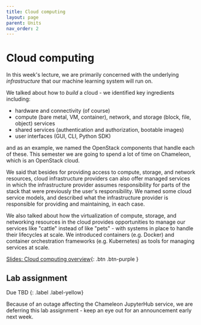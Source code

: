 ```yaml
--- 
title: Cloud computing
layout: page
parent: Units
nav_order: 2
---
```


# Cloud computing

In this week's lecture, we are primarily concerned with the underlying *infrastructure* that our machine learning system will run on.

We talked about how to *build* a cloud - we identified key ingredients including:

* hardware and connectivity (of course)
* compute (bare metal, VM, container), network, and storage (block, file, object) services
* shared services (authentication and authorization, bootable images)
* user interfaces (GUI, CLI, Python SDK)

and as an example, we named the OpenStack components that handle each of these. This semester we are going to spend a lot of time on Chameleon, which is an OpenStack cloud.

We said that besides for providing access to compute, storage, and network resources, cloud infrastructure providers can also offer managed services in which the infrastructure provider assumes responsibility for parts of the stack that were previously the user's responsibility. We named some cloud service models, and described what the infrastructure provider is responsible for providing and maintaining, in each case.

We also talked about how the virtualization of compute, storage, and networking resources in the cloud provides opportunities to manage our services like "cattle" instead of like "pets" - with systems in place to handle their lifecycles at scale. We introduced containers (e.g. Docker) and container orchestration frameworks (e.g. Kubernetes) as tools for managing services at scale.


[Slides: Cloud computing overview](https://link.excalidraw.com/p/readonly/4lOcDZjTOcR0AUTrMck9){: .btn .btn-purple }


## Lab assignment

Due TBD
{: .label .label-yellow}

Because of an outage affecting the Chameleon JupyterHub service, we are deferring this lab assignment - keep an eye out for an announcement early next week.

<!-- 
This week's lab assignment is:

[Lab manual: Deploy a machine learning service on Kubernetes](){: .btn .btn-green }


{:.important }
> Resource usage notes for this lab assignment:
> * If your net ID ends in an even number (0, 2, 4, 6, 8) you may bring up your cluster on Chameleon on Saturday, Monday, or Wednesday before the due date.
> * If your net ID ends in an odd number (1, 3, 5, 7, 9) you may bring up your cluster on Chameleon on Friday, Sunday, Tuesday, or Thursday before the due date.
> * (Next week, the odds and evens will swap weekdays.)
> * You should plan to start and finish the assignment within an eight-hour period - so block some time accordingly. Your resource may not be "active" for more than eight hours. It may be deleted by course staff if it is active for longer than eight hours.
> * Delete your compute instance as soon as you are done with the experiment, to free the resources for other students.

## Reading

-->


